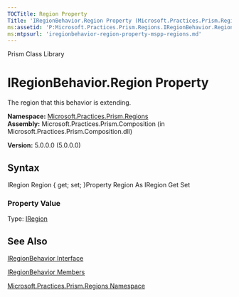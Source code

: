 ```yaml
---
TOCTitle: Region Property
Title: 'IRegionBehavior.Region Property (Microsoft.Practices.Prism.Regions)'
ms:assetid: 'P:Microsoft.Practices.Prism.Regions.IRegionBehavior.Region'
ms:mtpsurl: 'iregionbehavior-region-property-mspp-regions.md'
---
```


Prism Class Library

IRegionBehavior.Region Property
===================================

The region that this behavior is extending.

**Namespace:** [Microsoft.Practices.Prism.Regions](https://msdn.microsoft.com/library/microsoft.practices.prism.regions)
**Assembly:** Microsoft.Practices.Prism.Composition (in Microsoft.Practices.Prism.Composition.dll)

**Version:** 5.0.0.0 (5.0.0.0)

## Syntax


IRegion Region { get; set; }Property Region As IRegion Get Set
### Property Value

Type: [IRegion](https://msdn.microsoft.com/library/microsoft.practices.prism.regions.iregion)

See Also
--------


[IRegionBehavior Interface](https://msdn.microsoft.com/library/microsoft.practices.prism.regions.iregionbehavior)

[IRegionBehavior Members](https://msdn.microsoft.com/allmembers.t:microsoft.practices.prism.regions.iregionbehavior)

[Microsoft.Practices.Prism.Regions Namespace](https://msdn.microsoft.com/library/microsoft.practices.prism.regions)
